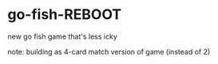 # go-fish-REBOOT
new go fish game that's less icky

note: building as 4-card match version of game (instead of 2)
